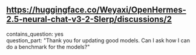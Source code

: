 ## https://huggingface.co/Weyaxi/OpenHermes-2.5-neural-chat-v3-2-Slerp/discussions/2

contains_question: yes  
question_part: "Thank you for updating good models. Can I ask how I can do a benchmark for the models?"